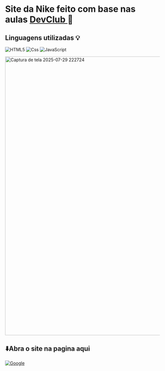 <h1> Site da Nike feito com base nas aulas <a href="https://rodolfomori.com.br/"> DevClub </a>👟</h1>

<h2>Linguagens utilizadas 💡</h2>

![HTML5](https://img.shields.io/badge/html5-%23E34F26.svg?style=for-the-badge&logo=html5&logoColor=white)
![Css](https://img.shields.io/badge/CSS-663399.svg?style=for-the-badge&logo=CSS&logoColor=white)
![JavaScript](https://img.shields.io/badge/javascript-%23323330.svg?style=for-the-badge&logo=javascript&logoColor=%23F7DF1E)

<img width="1918" height="904" alt="Captura de tela 2025-07-29 222724" src="https://github.com/user-attachments/assets/c581f503-311c-4a11-b3e7-ceaf23b864d8" />

  <h2>⬇️Abra o site na pagina aqui </h2> 
  
<a href=https://joao-mateus-martins.github.io/site-nike/>![Google](https://img.shields.io/badge/google-4285F4?style=for-the-badge&logo=google&logoColor=white)</a>
